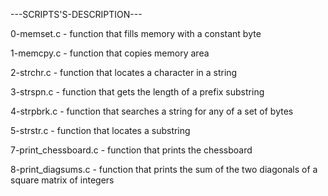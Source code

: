 ---SCRIPTS'S-DESCRIPTION---

0-memset.c - function that fills memory with a constant byte

1-memcpy.c - function that copies memory area

2-strchr.c - function that locates a character in a string

3-strspn.c - function that gets the length of a prefix substring

4-strpbrk.c - function that searches a string for any of a set of bytes

5-strstr.c - function that locates a substring

7-print_chessboard.c - function that prints the chessboard

8-print_diagsums.c - function that prints the sum of the two diagonals of a square matrix of integers

